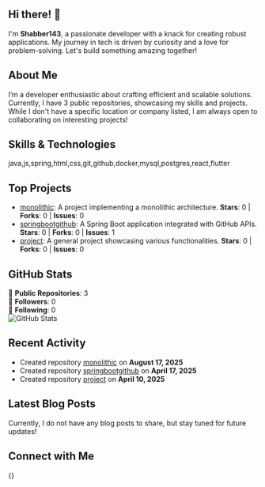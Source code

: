 ## Hi there! 👋

I'm **Shabber143**, a passionate developer with a knack for creating robust applications. My journey in tech is driven by curiosity and a love for problem-solving. Let's build something amazing together!

## About Me

I’m a developer enthusiastic about crafting efficient and scalable solutions. Currently, I have 3 public repositories, showcasing my skills and projects. While I don't have a specific location or company listed, I am always open to collaborating on interesting projects!

## Skills & Technologies

java,js,spring,html,css,git,github,docker,mysql,postgres,react,flutter

## Top Projects

- [monolithic](https://github.com/Shabber143/monolithic): A project implementing a monolithic architecture. **Stars**: 0 | **Forks**: 0 | **Issues**: 0  
- [springbootgithub](https://github.com/Shabber143/springbootgithub): A Spring Boot application integrated with GitHub APIs. **Stars**: 0 | **Forks**: 0 | **Issues**: 1  
- [project](https://github.com/Shabber143/project): A general project showcasing various functionalities. **Stars**: 0 | **Forks**: 0 | **Issues**: 0

## GitHub Stats

🌟 **Public Repositories**: 3  
👥 **Followers**: 0  
🔗 **Following**: 0  
![GitHub Stats](https://github-readme-stats.vercel.app/api?username=Shabber143&show_icons=true&theme=radical)

## Recent Activity

- Created repository [monolithic](https://github.com/Shabber143/monolithic) on **August 17, 2025**  
- Created repository [springbootgithub](https://github.com/Shabber143/springbootgithub) on **April 17, 2025**  
- Created repository [project](https://github.com/Shabber143/project) on **April 10, 2025**

## Latest Blog Posts

Currently, I do not have any blog posts to share, but stay tuned for future updates!

## Connect with Me

{}

